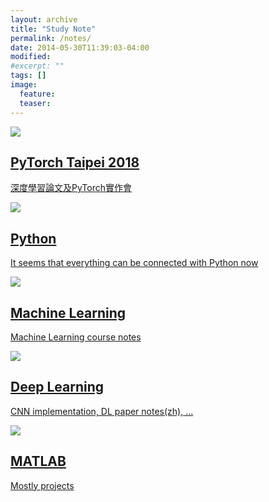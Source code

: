 ```yaml
---
layout: archive
title: "Study Note"
permalink: /notes/
date: 2014-05-30T11:39:03-04:00
modified:
#excerpt: ""
tags: []
image:
  feature:
  teaser:
---
```


<div class="tiles">
<div class="tile">
  <a href="{{ site.url }}/notes/PyTorchTaiwan">
    <img src="{{ site.url }}/images/pytorch.jpg">
    <h2 class="post-title">PyTorch Taipei 2018</h2>
    <p class="post-excerpt">深度學習論文及PyTorch實作會</p>
  </a>
</div><!-- /.tile -->



<div class="tile">
  <a href="{{ site.url }}/notes/Python">
    <img src="{{ site.url }}/images/Python.jpg">
    <h2 class="post-title">Python</h2>
    <p class="post-excerpt">It seems that everything can be connected with Python now</p>
  </a>
</div><!-- /.tile -->

<div class="tile">
  <a href="{{ site.url }}/notes/ML">
    <img src="{{ site.url }}/images/ML.jpg">
    <h2 class="post-title">Machine Learning</h2>
    <p class="post-excerpt">Machine Learning course notes </p>
  </a>
</div><!-- /.tile -->

</div><!-- /.tiles -->




<div class="tiles">
<div class="tile">
  <a href="{{ site.url }}/notes/DL">
    <img src="{{ site.url }}/images/YOLO.gif">
    <h2 class="post-title">Deep Learning</h2>
    <p class="post-excerpt">CNN implementation, DL paper notes(zh), ...</p>
  </a>
</div><!-- /.tile -->

<div class="tile">
  <a href="{{ site.url }}/notes/MATLAB">
    <img src="{{ site.url }}/images/MATLAB.jpg">
    <h2 class="post-title">MATLAB</h2>
    <p class="post-excerpt">Mostly projects</p>
  </a>
</div><!-- /.tile -->

</div><!-- /.tiles -->